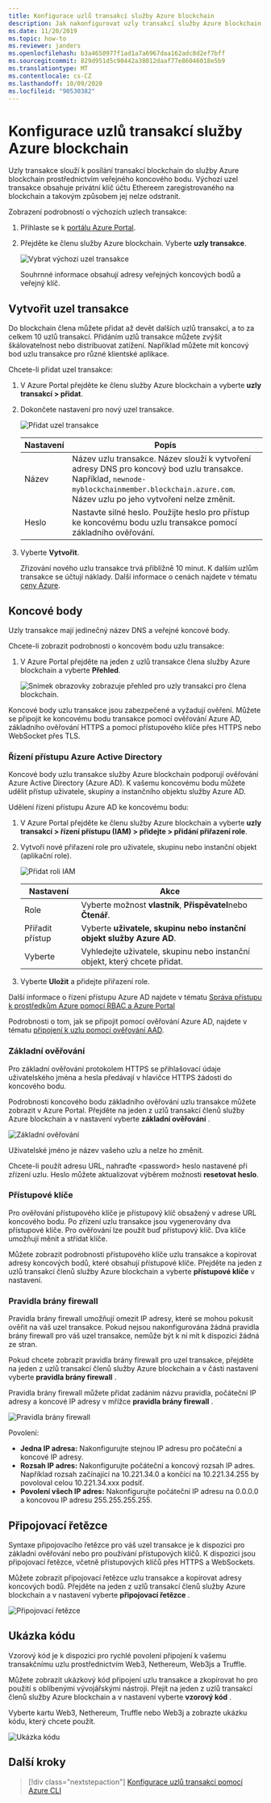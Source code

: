 ```yaml
---
title: Konfigurace uzlů transakcí služby Azure blockchain
description: Jak nakonfigurovat uzly transakcí služby Azure blockchain
ms.date: 11/20/2019
ms.topic: how-to
ms.reviewer: janders
ms.openlocfilehash: b3a4650977f1ad1a7a6967daa162adc8d2ef7bff
ms.sourcegitcommit: 829d951d5c90442a38012daaf77e86046018e5b9
ms.translationtype: MT
ms.contentlocale: cs-CZ
ms.lasthandoff: 10/09/2020
ms.locfileid: "90530382"
---
```

# <a name="configure-azure-blockchain-service-transaction-nodes"></a>Konfigurace uzlů transakcí služby Azure blockchain

Uzly transakce slouží k posílání transakcí blockchain do služby Azure blockchain prostřednictvím veřejného koncového bodu. Výchozí uzel transakce obsahuje privátní klíč účtu Ethereem zaregistrovaného na blockchain a takovým způsobem jej nelze odstranit.

Zobrazení podrobností o výchozích uzlech transakce:

1. Přihlaste se k [portálu Azure Portal](https://portal.azure.com).
1. Přejděte ke členu služby Azure blockchain. Vyberte **uzly transakce**.

    ![Vybrat výchozí uzel transakce](./media/configure-transaction-nodes/nodes.png)

    Souhrnné informace obsahují adresy veřejných koncových bodů a veřejný klíč.

## <a name="create-transaction-node"></a>Vytvořit uzel transakce

Do blockchain člena můžete přidat až devět dalších uzlů transakcí, a to za celkem 10 uzlů transakcí. Přidáním uzlů transakce můžete zvýšit škálovatelnost nebo distribuovat zatížení. Například můžete mít koncový bod uzlu transakce pro různé klientské aplikace.

Chcete-li přidat uzel transakce:

1. V Azure Portal přejděte ke členu služby Azure blockchain a vyberte **uzly transakcí > přidat**.
1. Dokončete nastavení pro nový uzel transakce.

    ![Přidat uzel transakce](./media/configure-transaction-nodes/add-node.png)

    | Nastavení | Popis |
    |---------|-------------|
    | Název | Název uzlu transakce. Název slouží k vytvoření adresy DNS pro koncový bod uzlu transakce. Například, `newnode-myblockchainmember.blockchain.azure.com`. Název uzlu po jeho vytvoření nelze změnit. |
    | Heslo | Nastavte silné heslo. Použijte heslo pro přístup ke koncovému bodu uzlu transakce pomocí základního ověřování.

1. Vyberte **Vytvořit**.

    Zřizování nového uzlu transakce trvá přibližně 10 minut. K dalším uzlům transakce se účtují náklady. Další informace o cenách najdete v tématu [ceny Azure](https://aka.ms/ABSPricing).

## <a name="endpoints"></a>Koncové body

Uzly transakce mají jedinečný název DNS a veřejné koncové body.

Chcete-li zobrazit podrobnosti o koncovém bodu uzlu transakce:

1. V Azure Portal přejděte na jeden z uzlů transakce člena služby Azure blockchain a vyberte **Přehled**.

    ![Snímek obrazovky zobrazuje přehled pro uzly transakcí pro člena blockchain.](./media/configure-transaction-nodes/endpoints.png)

Koncové body uzlu transakce jsou zabezpečené a vyžadují ověření. Můžete se připojit ke koncovému bodu transakce pomocí ověřování Azure AD, základního ověřování HTTPS a pomocí přístupového klíče přes HTTPS nebo WebSocket přes TLS.

### <a name="azure-active-directory-access-control"></a>Řízení přístupu Azure Active Directory

Koncové body uzlu transakce služby Azure blockchain podporují ověřování Azure Active Directory (Azure AD). K vašemu koncovému bodu můžete udělit přístup uživatele, skupiny a instančního objektu služby Azure AD.

Udělení řízení přístupu Azure AD ke koncovému bodu:

1. V Azure Portal přejděte ke členu služby Azure blockchain a vyberte **uzly transakcí > řízení přístupu (IAM) > přidejte > přidání přiřazení role**.
1. Vytvoří nové přiřazení role pro uživatele, skupinu nebo instanční objekt (aplikační role).

    ![Přidat roli IAM](./media/configure-transaction-nodes/add-role.png)

    | Nastavení | Akce |
    |---------|-------------|
    | Role | Vyberte možnost **vlastník**, **Přispěvatel**nebo **Čtenář**.
    | Přiřadit přístup | Vyberte **uživatele, skupinu nebo instanční objekt služby Azure AD**.
    | Vyberte | Vyhledejte uživatele, skupinu nebo instanční objekt, který chcete přidat.

1. Vyberte **Uložit** a přidejte přiřazení role.

Další informace o řízení přístupu Azure AD najdete v tématu [Správa přístupu k prostředkům Azure pomocí RBAC a Azure Portal](../../role-based-access-control/role-assignments-portal.md)

Podrobnosti o tom, jak se připojit pomocí ověřování Azure AD, najdete v tématu [připojení k uzlu pomocí ověřování AAD](configure-aad.md).

### <a name="basic-authentication"></a>Základní ověřování

Pro základní ověřování protokolem HTTPS se přihlašovací údaje uživatelského jména a hesla předávají v hlavičce HTTPS žádosti do koncového bodu.

Podrobnosti koncového bodu základního ověřování uzlu transakce můžete zobrazit v Azure Portal. Přejděte na jeden z uzlů transakcí členů služby Azure blockchain a v nastavení vyberte **základní ověřování** .

![Základní ověřování](./media/configure-transaction-nodes/basic.png)

Uživatelské jméno je název vašeho uzlu a nelze ho změnit.

Chcete-li použít adresu URL, nahraďte \<password\> heslo nastavené při zřízení uzlu. Heslo můžete aktualizovat výběrem možnosti **resetovat heslo**.

### <a name="access-keys"></a>Přístupové klíče

Pro ověřování přístupového klíče je přístupový klíč obsažený v adrese URL koncového bodu. Po zřízení uzlu transakce jsou vygenerovány dva přístupové klíče. Pro ověřování lze použít buď přístupový klíč. Dva klíče umožňují měnit a střídat klíče.

Můžete zobrazit podrobnosti přístupového klíče uzlu transakce a kopírovat adresy koncových bodů, které obsahují přístupové klíče. Přejděte na jeden z uzlů transakcí členů služby Azure blockchain a vyberte **přístupové klíče** v nastavení.

### <a name="firewall-rules"></a>Pravidla brány firewall

Pravidla brány firewall umožňují omezit IP adresy, které se mohou pokusit ověřit na váš uzel transakce.  Pokud nejsou nakonfigurována žádná pravidla brány firewall pro váš uzel transakce, nemůže být k ní mít k dispozici žádná ze stran.  

Pokud chcete zobrazit pravidla brány firewall pro uzel transakce, přejděte na jeden z uzlů transakcí členů služby Azure blockchain a v části nastavení vyberte **pravidla brány firewall** .

Pravidla brány firewall můžete přidat zadáním názvu pravidla, počáteční IP adresy a koncové IP adresy v mřížce **pravidla brány firewall** .

![Pravidla brány firewall](./media/configure-transaction-nodes/firewall-rules.png)

Povolení:

* **Jedna IP adresa:** Nakonfigurujte stejnou IP adresu pro počáteční a koncové IP adresy.
* **Rozsah IP adres:** Nakonfigurujte počáteční a koncový rozsah IP adres. Například rozsah začínající na 10.221.34.0 a končící na 10.221.34.255 by povoloval celou 10.221.34.xxx podsíť.
* **Povolení všech IP adres:** Nakonfigurujte počáteční IP adresu na 0.0.0.0 a koncovou IP adresu 255.255.255.255.

## <a name="connection-strings"></a>Připojovací řetězce

Syntaxe připojovacího řetězce pro váš uzel transakce je k dispozici pro základní ověřování nebo pro používání přístupových klíčů. K dispozici jsou připojovací řetězce, včetně přístupových klíčů přes HTTPS a WebSockets.

Můžete zobrazit připojovací řetězce uzlu transakce a kopírovat adresy koncových bodů. Přejděte na jeden z uzlů transakcí členů služby Azure blockchain a v nastavení vyberte **připojovací řetězce** .

![Připojovací řetězce](./media/configure-transaction-nodes/connection-strings.png)

## <a name="sample-code"></a>Ukázka kódu

Vzorový kód je k dispozici pro rychlé povolení připojení k vašemu transakčnímu uzlu prostřednictvím Web3, Nethereum, Web3js a Truffle.

Můžete zobrazit ukázkový kód připojení uzlu transakce a zkopírovat ho pro použití s oblíbenými vývojářskými nástroji. Přejít na jeden z uzlů transakcí členů služby Azure blockchain a v nastavení vyberte **vzorový kód** .

Vyberte kartu Web3, Nethereum, Truffle nebo Web3j a zobrazte ukázku kódu, který chcete použít.

![Ukázka kódu](./media/configure-transaction-nodes/sample-code.png)

## <a name="next-steps"></a>Další kroky

> [!div class="nextstepaction"]
> [Konfigurace uzlů transakcí pomocí Azure CLI](manage-cli.md)
